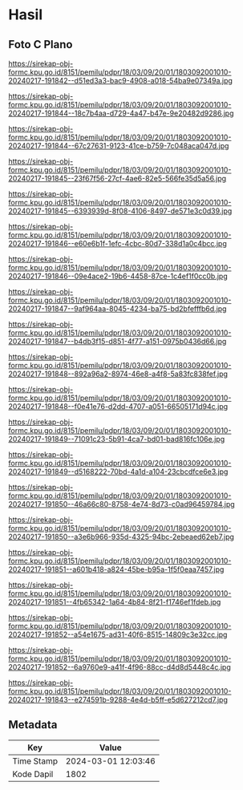 # Hasil

## Foto C Plano

https://sirekap-obj-formc.kpu.go.id/8151/pemilu/pdpr/18/03/09/20/01/1803092001010-20240217-191842--d51ed3a3-bac9-4908-a018-54ba9e07349a.jpg

https://sirekap-obj-formc.kpu.go.id/8151/pemilu/pdpr/18/03/09/20/01/1803092001010-20240217-191844--18c7b4aa-d729-4a47-b47e-9e20482d9286.jpg

https://sirekap-obj-formc.kpu.go.id/8151/pemilu/pdpr/18/03/09/20/01/1803092001010-20240217-191844--67c27631-9123-41ce-b759-7c048aca047d.jpg

https://sirekap-obj-formc.kpu.go.id/8151/pemilu/pdpr/18/03/09/20/01/1803092001010-20240217-191845--23f67f56-27cf-4ae6-82e5-566fe35d5a56.jpg

https://sirekap-obj-formc.kpu.go.id/8151/pemilu/pdpr/18/03/09/20/01/1803092001010-20240217-191845--6393939d-8f08-4106-8497-de571e3c0d39.jpg

https://sirekap-obj-formc.kpu.go.id/8151/pemilu/pdpr/18/03/09/20/01/1803092001010-20240217-191846--e60e6b1f-1efc-4cbc-80d7-338d1a0c4bcc.jpg

https://sirekap-obj-formc.kpu.go.id/8151/pemilu/pdpr/18/03/09/20/01/1803092001010-20240217-191846--09e4ace2-19b6-4458-87ce-1c4ef1f0cc0b.jpg

https://sirekap-obj-formc.kpu.go.id/8151/pemilu/pdpr/18/03/09/20/01/1803092001010-20240217-191847--9af964aa-8045-4234-ba75-bd2bfefffb6d.jpg

https://sirekap-obj-formc.kpu.go.id/8151/pemilu/pdpr/18/03/09/20/01/1803092001010-20240217-191847--b4db3f15-d851-4f77-a151-0975b0436d66.jpg

https://sirekap-obj-formc.kpu.go.id/8151/pemilu/pdpr/18/03/09/20/01/1803092001010-20240217-191848--892a96a2-8974-46e8-a4f8-5a83fc838fef.jpg

https://sirekap-obj-formc.kpu.go.id/8151/pemilu/pdpr/18/03/09/20/01/1803092001010-20240217-191848--f0e41e76-d2dd-4707-a051-66505171d94c.jpg

https://sirekap-obj-formc.kpu.go.id/8151/pemilu/pdpr/18/03/09/20/01/1803092001010-20240217-191849--71091c23-5b91-4ca7-bd01-bad816fc106e.jpg

https://sirekap-obj-formc.kpu.go.id/8151/pemilu/pdpr/18/03/09/20/01/1803092001010-20240217-191849--d5168222-70bd-4a1d-a104-23cbcdfce6e3.jpg

https://sirekap-obj-formc.kpu.go.id/8151/pemilu/pdpr/18/03/09/20/01/1803092001010-20240217-191850--46a66c80-8758-4e74-8d73-c0ad96459784.jpg

https://sirekap-obj-formc.kpu.go.id/8151/pemilu/pdpr/18/03/09/20/01/1803092001010-20240217-191850--a3e6b966-935d-4325-94bc-2ebeaed62eb7.jpg

https://sirekap-obj-formc.kpu.go.id/8151/pemilu/pdpr/18/03/09/20/01/1803092001010-20240217-191851--a601b418-a824-45be-b95a-1f5f0eaa7457.jpg

https://sirekap-obj-formc.kpu.go.id/8151/pemilu/pdpr/18/03/09/20/01/1803092001010-20240217-191851--4fb65342-1a64-4b84-8f21-f1746ef1fdeb.jpg

https://sirekap-obj-formc.kpu.go.id/8151/pemilu/pdpr/18/03/09/20/01/1803092001010-20240217-191852--a54e1675-ad31-40f6-8515-14809c3e32cc.jpg

https://sirekap-obj-formc.kpu.go.id/8151/pemilu/pdpr/18/03/09/20/01/1803092001010-20240217-191852--6a9760e9-a41f-4f96-88cc-d4d8d5448c4c.jpg

https://sirekap-obj-formc.kpu.go.id/8151/pemilu/pdpr/18/03/09/20/01/1803092001010-20240217-191843--e274591b-9288-4e4d-b5ff-e5d627212cd7.jpg


## Metadata

| Key        | Value               |
| ---------- | ------------------- |
| Time Stamp | 2024-03-01 12:03:46 |
| Kode Dapil | 1802                |



